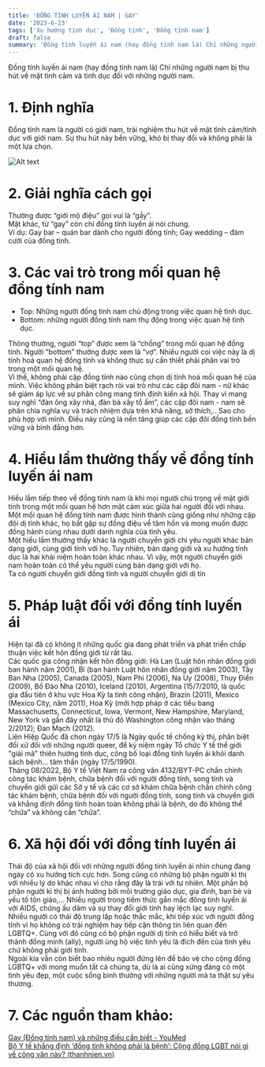 ```yaml
---
title: 'ĐỒNG TÍNH LUYẾN ÁI NAM | GAY'
date: '2023-6-23'
tags: ['Xu hướng tính dục', 'Đồng tính', 'Đồng tính nam']
draft: false
summary: 'Đồng tính luyến ái nam (hay đồng tính nam là) Chỉ những người nam bị thu hút về mặt tình cảm và tình dục đối với những người nam.'
---
```


Đồng tính luyến ái nam (hay đồng tính nam là) Chỉ những người nam bị thu hút về mặt tình cảm và tình dục đối với những người nam.

# **1. Định nghĩa**

Đồng tính nam là người có giới nam, trải nghiệm thu hút về mặt tình cảm/tình dục với giới nam. Sự thu hút này bền vững, khó bị thay đổi và không phải là một lựa chọn.

![Alt text](/static/images/GAY/GAY.png 'Cờ tự hào Đồng tính nam (GAY)')

# **2. Giải nghĩa cách gọi**

Thường được “giới mộ điệu” gọi vui là “gầy”.\
Mặt khác, từ “gay” còn chỉ đồng tính luyến ái nói chung. \
Ví dụ: Gay bar – quán bar dành cho người đồng tính; Gay wedding – đám cưới của đồng tính.

# **3. Các vai trò trong mối quan hệ đồng tính nam**

- Top: Những người đồng tính nam chủ động trong việc quan hệ tình dục.
- Bottom: những người đồng tính nam thụ động trong việc quan hệ tình dục.

Thông thường, người “top” được xem là “chồng” trong mối quan hệ đồng tính. Người “bottom” thường được xem là “vợ”. Nhiều người coi việc này là dị tính hoá quan hệ đồng tính và không thực sự cần thiết phải phân vai trò trong một mối quan hệ.\
Vì thế, không phải cặp đồng tính nào cũng chọn dị tính hoá mối quan hệ của mình. Việc không phân biệt rạch ròi vai trò như các cặp đôi nam - nữ khác sẽ giảm áp lực về sự phân công mang tính định kiến xã hội. Thay vì mang suy nghĩ “đàn ông xây nhà, đàn bà xây tổ ấm”, các cặp đôi nam - nam sẽ phân chia nghĩa vụ và trách nhiệm dựa trên khả năng, sở thích,.. Sao cho phù hợp với mình. Điều này cũng là nền tảng giúp các cặp đôi đồng tính bền vững và bình đẳng hơn.

# **4. Hiểu lầm thường thấy về đồng tính luyến ái nam**

Hiểu lầm tiếp theo về đồng tính nam là khi mọi người chú trọng về mặt giới tính trong một mối quan hệ hơn mặt cảm xúc giữa hai người đối với nhau. Một mối quan hệ đồng tính nam được hình thành cũng giống như những cặp đôi dị tính khác, họ bắt gặp sự đồng điệu về tâm hồn và mong muốn được đồng hành cùng nhau dưới danh nghĩa của tình yêu.\
Một hiểu lầm thường thấy khác là người chuyển giới chỉ yêu người khác bản dạng giới, cùng giới tính với họ. Tuy nhiên, bản dạng giới và xu hướng tính dục là hai khái niệm hoàn toàn khác nhau. Vì vậy, một người chuyển giới nam hoàn toàn có thể yêu người cùng bản dạng giới với họ.\
Ta có người chuyển giới đồng tính và người chuyển giới dị tín

# **5. Pháp luật đối với đồng tính luyến ái**

Hiện tại đã có không ít những quốc gia đang phát triển và phát triển chấp thuận việc kết hôn đồng giới từ rất lâu.\
Các quốc gia công nhận kết hôn đồng giới: Hà Lan (Luật hôn nhân đồng giới ban hành năm 2001), Bỉ (ban hành Luật hôn nhân đồng giới năm 2003), Tây Ban Nha (2005), Canada (2005), Nam Phi (2006), Na Uy (2008), Thụy Điển (2009), Bồ Đào Nha (2010), Iceland (2010), Argentina (15/7/2010, là quốc gia đầu tiên ở khu vực Hoa Kỳ la tinh công nhận), Brazin (2011), Mexico (Mexico City, năm 2011), Hoa Kỳ (mới hợp pháp ở các tiểu bang Massachusetts, Connecticut, Iowa, Vermont, New Hampshire, Maryland, New York và gần đây nhất là thủ đô Washington công nhận vào tháng 2/2012); Đan Mạch (2012).\
Liên Hiệp Quốc đã chọn ngày 17/5 là Ngày quốc tế chống kỳ thị, phân biệt đối xử đối với những người queer, để kỷ niệm ngày Tổ chức Y tế thế giới "giải mã" thiên hướng tình dục, công bố loại đồng tính luyến ái khỏi danh sách bệnh… tâm thần (ngày 17/5/1990). \
Tháng 08/2022, Bộ Y tế Việt Nam ra công văn 4132/BYT-PC chấn chỉnh công tác khám bệnh, chữa bệnh đối với người đồng tính, song tính và chuyển giới gửi các Sở y tế và các cơ sở khám chữa bệnh chấn chỉnh công tác khám bệnh, chữa bệnh đối với người đồng tính, song tính và chuyển giới và khẳng định đồng tính hoàn toàn không phải là bệnh, do đó không thể “chữa” và không cần “chữa”.

# **6. Xã hội đối với đồng tính luyến ái**

Thái độ của xã hội đối với những người đồng tính luyến ái nhìn chung đang ngày có xu hướng tích cực hơn. Song cũng có những bộ phận người kì thị với nhiều lý do khác nhau vì cho rằng đây là trái với tự nhiên. Một phần bộ phận người kì thị bị ảnh hưởng bởi môi trường giáo dục, gia đình, bạn bè và yếu tố tôn giáo,... Nhiều người trong tiềm thức gắn mắc đồng tính luyến ái với AIDS, chứng ấu dâm và sự thay đổi giới tính hay lệch lạc suy nghĩ. \
Nhiều người có thái độ trung lập hoặc thắc mắc, khi tiếp xúc với người đồng tính vì họ không có trải nghiệm hay tiếp cận thông tin liên quan đến LGBTQ+. Cùng với đó cũng có bộ phận người dị tính có hiểu biết và trở thành đồng minh (ally), người ủng hộ việc tình yêu là đích đến của tình yêu chứ không phải giới tính. \
Ngoài kia vẫn còn biết bao nhiêu người đứng lên để bảo vệ cho cộng đồng LGBTQ+ với mong muốn tất cả chúng ta, dù là ai cũng xứng đáng có một tình yêu đẹp, một cuộc sống bình thường với những người mà ta thật sự yêu thương.

# **7. Các nguồn tham khảo:**

[Gay (Đồng tính nam) và những điều cần biết - YouMed](https://youmed.vn/tin-tuc/tinh-yeu-dong-tinh-nam-va-nhung-dieu-can-biet/)\
[Bộ Y tế khẳng định ‘đồng tính không phải là bệnh’: Cộng đồng LGBT nói gì về công văn này? (thanhnien.vn)](https://thanhnien.vn/bo-y-te-khang-dinh-dong-tinh-khong-phai-la-benh-cong-dong-lgbt-noi-gi-ve-cong-van-nay-1851486407.htm)

